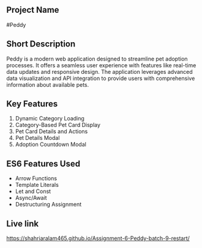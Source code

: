 ## Project Name
#Peddy
## Short Description
Peddy is a modern web application designed to streamline pet adoption processes. It offers a seamless user experience with features like real-time data updates and responsive design. The application leverages advanced data visualization and API integration to provide users with comprehensive information about available pets.

## Key Features
1. Dynamic Category Loading
2. Category-Based Pet Card Display
3. Pet Card Details and Actions
4. Pet Details Modal
5. Adoption Countdown Modal

## ES6 Features Used
- Arrow Functions
- Template Literals
- Let and Const
- Async/Await
- Destructuring Assignment

## Live link
https://shahriaralam465.github.io/Assignment-6-Peddy-batch-9-restart/
